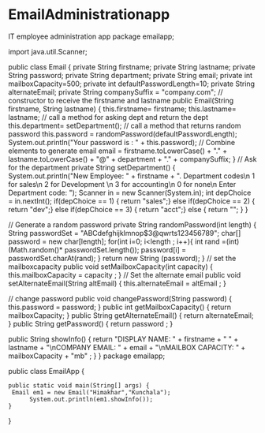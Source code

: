 # EmailAdministrationapp
IT employee administration app
package emailapp;

import java.util.Scanner;

public class Email {
private String firstname;
private String lastname;
private String password;
private String department;
private String email;
private int mailboxCapacity=500;
private int defaultPasswordLength=10;
private String alternateEmail;
private String companySuffix = "company.com";
// constructor to receive the firstname and lastname
 public Email(String firstname, String lastname)
 {
	 this.firstname= firstname;
	 this.lastname= lastname;
	 // call a method for asking dept and return the dept
	 this.department= setDepartment();
	 // call a method that returns random password
	  this.password = randomPassword(defaultPasswordLength);
	  System.out.println("Your password is : " + this.password);
	// Combine elements to generate email
	  email = firstname.toLowerCase() + "." + lastname.toLowerCase() + "@" + department + "." + companySuffix;
 }
// Ask for the department
 private String setDepartment()
 {
	 System.out.println("New Employee: " + firstname + ". Department codes\n 1 for sales\n 2 for Development \n 3 for accounting\n 0 for none\n Enter Department code: ");
	 Scanner in = new Scanner(System.in);
	 int depChoice = in.nextInt();
	 if(depChoice == 1) { return "sales";}
	 else if(depChoice == 2) { return "dev";}
	 else if(depChoice == 3) { return "acct";}
	 else { return ""; }
 }

// Generate a random password
private String randomPassword(int length) {
	String passwordSet = "ABCdefghijklmnop$3@qwrts123456789";
	char[] password = new char[length];
	for(int i=0; i<length ; i++){
		int rand =(int)(Math.random()* passwordSet.length());
		password[i] = passwordSet.charAt(rand);
	}
	return new String (password);
}
// set the mailboxcapacity
    public void setMailboxCapacity(int capacity) {
    	this.mailboxCapacity = capacity ;
    }
// Set the alternate email
    public void setAlternateEmail(String altEmail)
    {
    	this.alternateEmail = altEmail ;
    }

// change password
   public void changePassword(String password)
   {
	   this.password = password;
   }
  public int getMailboxCapacity() { return mailboxCapacity; }
  public String getAlternateEmail() { return alternateEmail; }
  public String getPassword() { return password ; }
  
  public String showInfo() {
	  return "DISPLAY NAME: " + firstname + " " + lastname +
			  "\nCOMPANY EMAIL: " + email +
			  "\nMAILBOX CAPACITY: " + mailboxCapacity + "mb" ;
  }
}
package emailapp;

public class EmailApp {

	public static void main(String[] args) {
	 Email em1 = new Email("Himakhar","Kunchala");
          System.out.println(em1.showInfo());
	}
}
